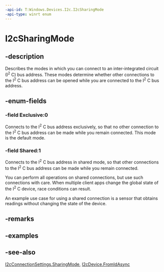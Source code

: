 ```yaml
---
-api-id: T:Windows.Devices.I2c.I2cSharingMode
-api-type: winrt enum
---
```


<!-- Enumeration syntax
public enum Windows.Devices.I2c.I2cSharingMode : int
-->

# I2cSharingMode

## -description
Describes the modes in which you can connect to an inter-integrated circuit (I<sup>2</sup> C) bus address. These modes determine whether other connections to the I<sup>2</sup> C bus address can be opened while you are connected to the I<sup>2</sup> C bus address.

## -enum-fields
### -field Exclusive:0
Connects to the I<sup>2</sup> C bus address exclusively, so that no other connection to the I<sup>2</sup> C bus address can be made while you remain connected. This mode is the default mode.

### -field Shared:1
Connects to the I<sup>2</sup> C bus address in shared mode, so that other connections to the I<sup>2</sup> C bus address can be made while you remain connected.

You can perform all operations on shared connections, but use such connections with care. When multiple client apps change the global state of the I<sup>2</sup> C device, race conditions can result.

An example use case for using a shared connection is a sensor that obtains readings without changing the state of the device.


## -remarks

## -examples

## -see-also
[I2cConnectionSettings.SharingMode](i2cconnectionsettings_sharingmode.md), [I2cDevice.FromIdAsync](i2cdevice_fromidasync.md)